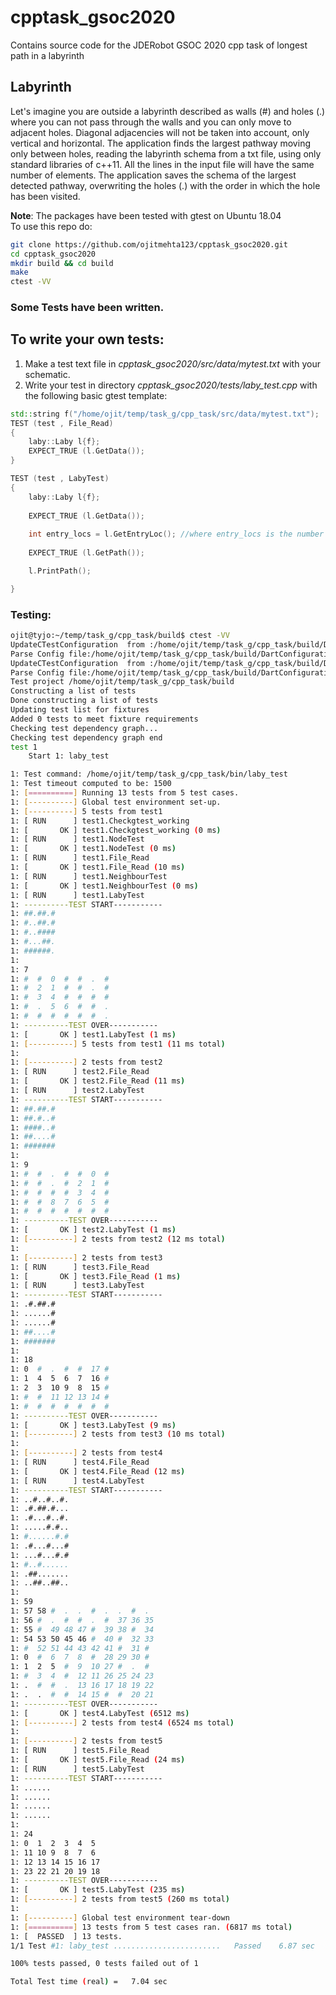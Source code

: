 # cpptask_gsoc2020
Contains source code for the JDERobot GSOC 2020 cpp task of longest path in a labyrinth

## Labyrinth
Let's imagine you are outside a labyrinth described as walls (#) and holes (.) where you
can not pass through the walls and you can only move to adjacent holes. Diagonal
adjacencies will not be taken into account, only vertical and horizontal.
The application finds the largest pathway moving only between holes, reading
the labyrinth schema from a txt file, using only standard libraries of c++11. All the lines in
the input file will have the same number of elements. The application saves the
schema of the largest detected pathway, overwriting the holes (.) with the order in which
the hole has been visited.

**Note**: The packages have been tested with gtest on Ubuntu 18.04  
To use this repo do:

```bash
git clone https://github.com/ojitmehta123/cpptask_gsoc2020.git 
cd cpptask_gsoc2020
mkdir build && cd build
make
ctest -VV
```

### Some Tests have been written.

## To write your own tests:
1) Make a test text file in *cpptask_gsoc2020/src/data/mytest.txt* with your schematic.
2) Write your test in directory *cpptask_gsoc2020/tests/laby_test.cpp* with the following basic gtest template:


```cpp
std::string f("/home/ojit/temp/task_g/cpp_task/src/data/mytest.txt");
TEST (test , File_Read)
{
    laby::Laby l{f};
    EXPECT_TRUE (l.GetData());
}

TEST (test , LabyTest)
{
    laby::Laby l{f};
    
    EXPECT_TRUE (l.GetData());
    
    int entry_locs = l.GetEntryLoc(); //where entry_locs is the number of places to enter the maze
    
    EXPECT_TRUE (l.GetPath());

    l.PrintPath();

}
```

### Testing:
```bash
ojit@tyjo:~/temp/task_g/cpp_task/build$ ctest -VV
UpdateCTestConfiguration  from :/home/ojit/temp/task_g/cpp_task/build/DartConfiguration.tcl
Parse Config file:/home/ojit/temp/task_g/cpp_task/build/DartConfiguration.tcl
UpdateCTestConfiguration  from :/home/ojit/temp/task_g/cpp_task/build/DartConfiguration.tcl
Parse Config file:/home/ojit/temp/task_g/cpp_task/build/DartConfiguration.tcl
Test project /home/ojit/temp/task_g/cpp_task/build
Constructing a list of tests
Done constructing a list of tests
Updating test list for fixtures
Added 0 tests to meet fixture requirements
Checking test dependency graph...
Checking test dependency graph end
test 1
    Start 1: laby_test

1: Test command: /home/ojit/temp/task_g/cpp_task/bin/laby_test
1: Test timeout computed to be: 1500
1: [==========] Running 13 tests from 5 test cases.
1: [----------] Global test environment set-up.
1: [----------] 5 tests from test1
1: [ RUN      ] test1.Checkgtest_working
1: [       OK ] test1.Checkgtest_working (0 ms)
1: [ RUN      ] test1.NodeTest
1: [       OK ] test1.NodeTest (0 ms)
1: [ RUN      ] test1.File_Read
1: [       OK ] test1.File_Read (10 ms)
1: [ RUN      ] test1.NeighbourTest
1: [       OK ] test1.NeighbourTest (0 ms)
1: [ RUN      ] test1.LabyTest
1: ----------TEST START----------- 
1: ##.##.#
1: #..##.#
1: #..####
1: #...##.
1: ######.
1: 
1: 7
1: #  #  0  #  #  .  #  
1: #  2  1  #  #  .  #  
1: #  3  4  #  #  #  #  
1: #  .  5  6  #  #  .  
1: #  #  #  #  #  #  .  
1: ----------TEST OVER----------- 
1: [       OK ] test1.LabyTest (1 ms)
1: [----------] 5 tests from test1 (11 ms total)
1: 
1: [----------] 2 tests from test2
1: [ RUN      ] test2.File_Read
1: [       OK ] test2.File_Read (11 ms)
1: [ RUN      ] test2.LabyTest
1: ----------TEST START----------- 
1: ##.##.#
1: ##.#..#
1: ####..#
1: ##....#
1: #######
1: 
1: 9
1: #  #  .  #  #  0  #  
1: #  #  .  #  2  1  #  
1: #  #  #  #  3  4  #  
1: #  #  8  7  6  5  #  
1: #  #  #  #  #  #  #  
1: ----------TEST OVER----------- 
1: [       OK ] test2.LabyTest (1 ms)
1: [----------] 2 tests from test2 (12 ms total)
1: 
1: [----------] 2 tests from test3
1: [ RUN      ] test3.File_Read
1: [       OK ] test3.File_Read (1 ms)
1: [ RUN      ] test3.LabyTest
1: ----------TEST START----------- 
1: .#.##.#
1: ......#
1: ......#
1: ##....#
1: #######
1: 
1: 18
1: 0  #  .  #  #  17 #  
1: 1  4  5  6  7  16 #  
1: 2  3  10 9  8  15 #  
1: #  #  11 12 13 14 #  
1: #  #  #  #  #  #  #  
1: ----------TEST OVER----------- 
1: [       OK ] test3.LabyTest (9 ms)
1: [----------] 2 tests from test3 (10 ms total)
1: 
1: [----------] 2 tests from test4
1: [ RUN      ] test4.File_Read
1: [       OK ] test4.File_Read (12 ms)
1: [ RUN      ] test4.LabyTest
1: ----------TEST START----------- 
1: ..#..#..#.
1: .#.##.#...
1: .#...#..#.
1: .....#.#..
1: #......#.#
1: .#...#...#
1: ...#...#.#
1: #..#......
1: .##.......
1: ..##..##..
1: 
1: 59
1: 57 58 #  .  .  #  .  .  #  .  
1: 56 #  .  #  #  .  #  37 36 35 
1: 55 #  49 48 47 #  39 38 #  34 
1: 54 53 50 45 46 #  40 #  32 33 
1: #  52 51 44 43 42 41 #  31 #  
1: 0  #  6  7  8  #  28 29 30 #  
1: 1  2  5  #  9  10 27 #  .  #  
1: #  3  4  #  12 11 26 25 24 23 
1: .  #  #  .  13 16 17 18 19 22 
1: .  .  #  #  14 15 #  #  20 21 
1: ----------TEST OVER----------- 
1: [       OK ] test4.LabyTest (6512 ms)
1: [----------] 2 tests from test4 (6524 ms total)
1: 
1: [----------] 2 tests from test5
1: [ RUN      ] test5.File_Read
1: [       OK ] test5.File_Read (24 ms)
1: [ RUN      ] test5.LabyTest
1: ----------TEST START----------- 
1: ......
1: ......
1: ......
1: ......
1: 
1: 24
1: 0  1  2  3  4  5  
1: 11 10 9  8  7  6  
1: 12 13 14 15 16 17 
1: 23 22 21 20 19 18 
1: ----------TEST OVER----------- 
1: [       OK ] test5.LabyTest (235 ms)
1: [----------] 2 tests from test5 (260 ms total)
1: 
1: [----------] Global test environment tear-down
1: [==========] 13 tests from 5 test cases ran. (6817 ms total)
1: [  PASSED  ] 13 tests.
1/1 Test #1: laby_test ........................   Passed    6.87 sec

100% tests passed, 0 tests failed out of 1

Total Test time (real) =   7.04 sec
```
